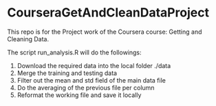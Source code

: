 # CourseraGetAndCleanDataProject

This repo is for the Project work of the Coursera course: Getting and Cleaning Data.

The script run_analysis.R will do the followings:

1) Download the required data into the local folder ./data
2) Merge the training and testing data
3) Filter out the mean and std field of the main data file
4) Do the averaging of the previous file per column
5) Reformat the working file and save it locally
